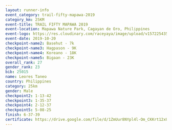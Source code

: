 ```yaml
---
layout: runner-info 
event_category: trail-fifty-mapawa-2019 
category_km: 25KM 
event-title: TRAIL FIFTY MAPAWA 2019  
event-location: Mapawa Nature Park, Cagayan de Oro, Philippines 
event-logo: https://res.cloudinary.com/raceyaya/image/upload/v1572254355/logo/trail-fifty-mapawa_fizjmb.jpg 
event-date: 2019-10-20 
checkpoint-name2: Basehut - 7k 
checkpoint-name3: Hagpason - 9K 
checkpoint-name4: Koreano - 18K 
checkpoint-name5: Bigaan - 23K 
overall_rank: 27
gender_rank: 23
bib: 25015
name: Leores Taneo
country: Philippines
category: 25km
gender: Male
checkpoint2: 1-13-42
checkpoint3: 1-35-37
checkpoint4: 2-12-37
checkpoint5: 5-08-25
finish: 6-37-39
certificate: https://drive.google.com/file/d/1ZmUur8NYpl4l-Om_CKKrt12xUdUOn7fL/view?usp=sharing
---
```

